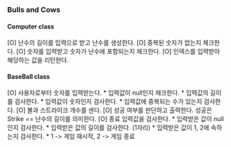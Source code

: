 ### Bulls and Cows

#### Computer class

[O] 난수의 길이를 입력으로 받고 난수를 생성한다.
[O] 중복된 숫자가 없는지 체크한다.
[O] 숫자를 입력받고 숫자가 난수에 포함되는지 체크한다.
[O] 인덱스를 입력받아 해당하는 값을 리턴한다.


#### BaseBall class

[O] 사용자로부터 숫자를 입력받는다.
	* 입력값이 null인지 체크한다.
	* 입력값의 길이를 검사한다.
	* 입력값이 숫자인지 검사한다.
	* 입력값에 중복되는 수가 있는지 검사한다.
[O] 볼과 스트라이크 개수를 센다.
[O] 성공 여부를 판단하고 출력한다. 성공은 Strike == 난수의 길이를 의미한다.
[O] 종료 입력값을 검사한다.
	* 입력받은 값이 null인지 검사한다.
	* 입력받은 값의 길이를 검사한다. (1자리)
	* 입력받은 값이 1, 2에 속하는지 검사한다.
	* 1 -> 게임 재시작, 2 -> 게임 종료

